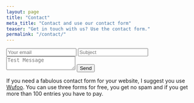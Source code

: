 ```yaml
---
layout: page
title: "Contact"
meta_title: "Contact and use our contact form"
teaser: "Get in touch with us? Use the contact form."
permalink: "/contact/"
---
```

<form action="https://getsimpleform.com/messages?form_api_token=0959a452d5790209240cbb0de1928617" method="post">
  <!-- the redirect_to is optional, the form will redirect to the referrer on submission -->
  <INPUT TYPE="hidden" NAME="redirect" VALUE="https://candreo.github.io/feeling-responsive/message-contact/">
  <!-- all your input fields here.... -->
  <input type="email" name="email" placeholder="Your email" >
  <input type='text' name='subject' placeholder="Subject" />
  <textarea name="message" placeholder="Test Message"></textarea>
  <input type='submit' value='Send' />
</form>

If you need a fabulous contact form for your website, I suggest you use [Wufoo][1]. You can use three forms for free, you get no spam and if you get more than 100 entries you have to pay.


 [1]: http://www.wufoo.com/
